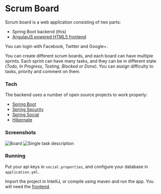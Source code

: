 # Scrum Board

Scrum board is a web application consisting of two parts:

 - Spring Boot backend (this)
 - [AngularJS powered HTML5 frontend](https://github.com/sAleksovski/scrum-board-frontend)

You can login with Facebook, Twitter and Google+.

You can create different scrum boards, and each board can have multiple sprints. Each sprint can have many tasks, and they can be in different state (*Todo, In Progress, Testing, Blocked or Done*). You can assign difficulty to tasks, priority and comment on them.

### Tech

The backend uses a number of open source projects to work properly:

* [Spring Boot](http://projects.spring.io/spring-boot/)
* [Spring Security](http://projects.spring.io/spring-security/)
* [Spring Social](http://projects.spring.io/spring-social/)
* [Hibernate](http://hibernate.org/)

### Screenshots

![Board](http://i.imgur.com/YDHgWM5.png)
![Single task description](http://i.imgur.com/Y4xM3YJ.png)

### Running

Put your api keys in `social.properties`, and configure your database in `application.yml`.

Import the project in IntelliJ, or compile using maven and run the app.
You will need the [frontend](https://github.com/AtshilahoNetshirando/Kanban-Frontend).
